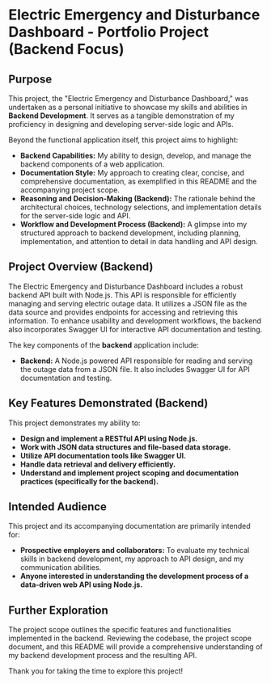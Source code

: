 #   Electric Emergency and Disturbance Dashboard - Portfolio Project (Backend Focus)

##   Purpose

   This project, the "Electric Emergency and Disturbance Dashboard," was undertaken as a personal initiative to showcase my skills and abilities in **Backend Development**. It serves as a tangible demonstration of my proficiency in designing and developing server-side logic and APIs.

   Beyond the functional application itself, this project aims to highlight:

   * **Backend Capabilities:** My ability to design, develop, and manage the backend components of a web application.
   * **Documentation Style:** My approach to creating clear, concise, and comprehensive documentation, as exemplified in this README and the accompanying project scope.
   * **Reasoning and Decision-Making (Backend):** The rationale behind the architectural choices, technology selections, and implementation details for the server-side logic and API.
   * **Workflow and Development Process (Backend):** A glimpse into my structured approach to backend development, including planning, implementation, and attention to detail in data handling and API design.

##   Project Overview (Backend)

   The Electric Emergency and Disturbance Dashboard includes a robust backend API built with Node.js. This API is responsible for efficiently managing and serving electric outage data. It utilizes a JSON file as the data source and provides endpoints for accessing and retrieving this information. To enhance usability and development workflows, the backend also incorporates Swagger UI for interactive API documentation and testing.

   The key components of the **backend** application include:

   * **Backend:** A Node.js powered API responsible for reading and serving the outage data from a JSON file. It also includes Swagger UI for API documentation and testing.

##   Key Features Demonstrated (Backend)

   This project demonstrates my ability to:

   * **Design and implement a RESTful API using Node.js.**
   * **Work with JSON data structures and file-based data storage.**
   * **Utilize API documentation tools like Swagger UI.**
   * **Handle data retrieval and delivery efficiently.**
   * **Understand and implement project scoping and documentation practices (specifically for the backend).**

##   Intended Audience

   This project and its accompanying documentation are primarily intended for:

   * **Prospective employers and collaborators:** To evaluate my technical skills in backend development, my approach to API design, and my communication abilities.
   * **Anyone interested in understanding the development process of a data-driven web API using Node.js.**

##   Further Exploration

   The project scope outlines the specific features and functionalities implemented in the backend. Reviewing the codebase, the project scope document, and this README will provide a comprehensive understanding of my backend development process and the resulting API.

   Thank you for taking the time to explore this project!